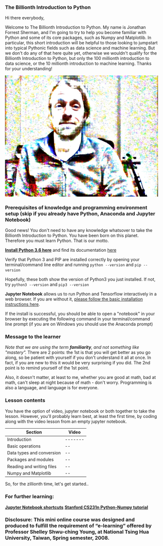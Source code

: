 ### The Billionth Introduction to Python

Hi there everybody,

Welcome to The Billionth Introduction to Python. My name is Jonathan Forrest Sherman, and I'm going to try to help you become familiar with Python and some of its core packages, such as Numpy and Matplotlib. In particular, this short introduction will be helpful to those looking to jumpstart into typical Pythonic fields such as data science and machine learning. But we don't do any of that here quite yet, otherwise we wouldn't qualify for the Billionth Introduction to Python, but only the 100 millionth introduction to data science, or the 10 millionth introduction to machine learning. Thanks for your understanding!

![The Billionth Introduction to Python Instructor: Jonathan Sherman](files/js.jpg)

### Prerequisites of knowledge and programming environment setup (skip if you already have Python, Anaconda and Jupyter Notebook)

Good news! You don't need to have any knowledge whatsover to take the Billionth Introduction to Python. You have been born on this planet. Therefore you must learn Python. That is our motto. 

**[Install Python 3.6 here](https://www.python.org/downloads/)** and find its documentation [here](https://docs.python.org/3/)

Verify that Python 3 and PIP are installed correctly by opening your terminal/command line editor and running
```python --version```
and
```pip --version```

Hopefully, these both show the version of Python3 you just installed. If not, try
```python3 --version```
and
```pip3 --version```

**Jupyter Notebook** allows us to run Python and Tensorflow interactively in a web browser. If you are without it, [please follow the basic installation instructions here](https://jupyter.readthedocs.io/en/latest/install.html). 

If the install is successful, you should be able to open a "notebook" in your browser by executing the following command in your terminal/command line prompt (if you are on Windows you should use the Anaconda prompt)

### Message to the learner

*Note that we are using the term **familiarity**, and not something like "mastery".* There are 2 points: the 1st is that you will get better as you go along, so be patient with yourself if you don't understand it all at once. In fact, if you are new to this it would be very surprising if you did. The 2nd point is to remind yourself of the 1st point. 

Also, it doesn't matter, at least to me, whether you are good at math, bad at math, can't sleep at night because of math - don't worry. Programming is also a language, and language is for everyone. 

### Lesson contents

You have the option of video, jupyter notebook or both together to take the lesson. However, you'll probably learn best, at least the first time, by coding along with the video lesson from an empty jupyter notebook.

| Section | Video |
|---------|-------|
| Introduction |-------|
| Basic operations | -- |
| Data types and conversion | -- |
| Packages and modules | -- |
| Reading and writing files | -- |
| Numpy and Matplotlib | -- |

So, for the zillionth time, let's get started..

### For further learning:

**[Jupyter Notebook shortcuts](https://towardsdatascience.com/jypyter-notebook-shortcuts-bf0101a98330)**
**[Stanford CS231n Python-Numpy tutorial](http://cs231n.github.io/python-numpy-tutorial/)**

### Disclosure: This mini online course was designed and produced to fulfill the requirement of “e-learning” offered by Professor Shelley Shwu-ching Young, at National Tsing Hua University, Taiwan, Spring semester, 2008. 


